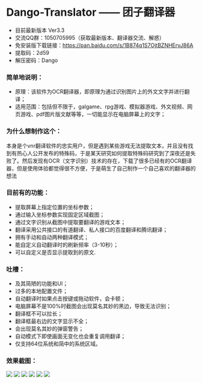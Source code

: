 # Dango-Translator —— 团子翻译器
+ 目前最新版本 Ver3.3
+ 交流QQ群：1050705995（获取最新版本、翻译器交流、解惑）
+ 免安装版下载链接：https://pan.baidu.com/s/1B874q1S7OjtBZNHErvJ86A
+ 提取码：2d59
+ 解压密码：Dango


### 简单地说明：
+ 原理：该软件为OCR翻译器，即原理为通过识别图片上的外文文字并进行翻译；
+ 适用范围：包括但不限于，galgame、rpg游戏、模拟器游戏、外文视频、网页游戏、pdf图片版文献等等，一切能显示在电脑屏幕上的文字；


### 为什么想制作这个：
本身是个vnr翻译软件的忠实用户，但是遇到某些游戏无法提取文本，并且没有找到有热心人公开发布的特殊码，于是某天研究如何提取特殊码研究到了深夜还是失败了。然后发现有OCR（文字识别）技术的存在，下载了很多已经有的OCR翻译器，但是使用体验都觉得很不方便，于是萌生了自己制作一个自己喜欢的翻译器的想法


### 目前有的功能：
+ 提取屏幕上指定位置的坐标参数；
+ 通过输入坐标参数实现固定区域截图；
+ 通过文字识别从截图中提取要翻译的游戏文本；
+ 翻译采用公共接口的有道翻译、私人接口的百度翻译和腾讯翻译；
+ 拥有手动和自动两种翻译模式；
+ 能自定义自动翻译时的刷新频率（3-10秒）；
+ 可以自定义是否显示提取到的原文.


### 吐槽：
+ 及其简陋的功能和UI；
+ 过多的本地配置文件；
+ 自动翻译时如果点击按键或拖动软件，会卡顿；
+ 电脑屏幕不是100%时截图会出现莫名其妙的黑边，导致无法识别；
+ 翻译框不可以拉长；
+ 翻译框最右边的文字显示不全；
+ 会出现莫名其妙的弹窗警告；
+ 自动模式下即使画面无变化也会重复调用翻译；
+ 仅支持64位系统和简中的系统区域。


### 效果截图：

![](https://github.com/PantsuDango/Dango-Translator/blob/master/git_image/Ver3.3/1.png)
![](https://github.com/PantsuDango/Dango-Translator/blob/master/git_image/Ver3.3/2.png)
![](https://github.com/PantsuDango/Dango-Translator/blob/master/git_image/Ver3.3/3.png)
![](https://github.com/PantsuDango/Dango-Translator/blob/master/git_image/Ver3.3/4.png)
![](https://github.com/PantsuDango/Dango-Translator/blob/master/git_image/Ver3.3/5.png)
![](https://github.com/PantsuDango/Dango-Translator/blob/master/git_image/Ver3.3/6.png)
